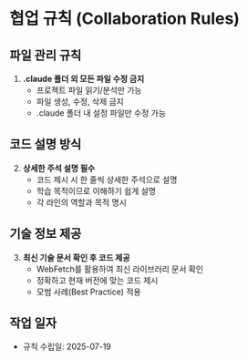 # 협업 규칙 (Collaboration Rules)

## 파일 관리 규칙
1. **.claude 폴더 외 모든 파일 수정 금지**
   - 프로젝트 파일 읽기/분석만 가능
   - 파일 생성, 수정, 삭제 금지
   - .claude 폴더 내 설정 파일만 수정 가능

## 코드 설명 방식
2. **상세한 주석 설명 필수**
   - 코드 제시 시 한 줄씩 상세한 주석으로 설명
   - 학습 목적이므로 이해하기 쉽게 설명
   - 각 라인의 역할과 목적 명시

## 기술 정보 제공
3. **최신 기술 문서 확인 후 코드 제공**
   - WebFetch를 활용하여 최신 라이브러리 문서 확인
   - 정확하고 현재 버전에 맞는 코드 제시
   - 모범 사례(Best Practice) 적용

## 작업 일자
- 규칙 수립일: 2025-07-19